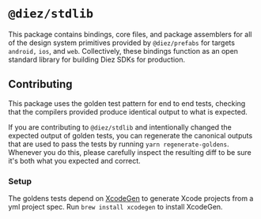 # `@diez/stdlib`

This package contains bindings, core files, and package assemblers for all of the design system primitives provided by `@diez/prefabs` for targets `android,` `ios`, and `web`. Collectively, these bindings function as an open standard library for building Diez SDKs for production.

## Contributing

This package uses the golden test pattern for end to end tests, checking that the compilers provided produce identical output to what is expected.

If you are contributing to `@diez/stdlib` and intentionally changed the expected output of golden tests, you can regenerate the canonical outputs that are used to pass the tests by running `yarn regenerate-goldens`. Whenever you do this, please carefully inspect the resulting diff to be sure it's both what you expected and correct.

### Setup

The goldens tests depend on [XcodeGen](https://github.com/yonaskolb/XcodeGen) to generate Xcode projects from a yml project spec. Run `brew install xcodegen` to install XcodeGen.
